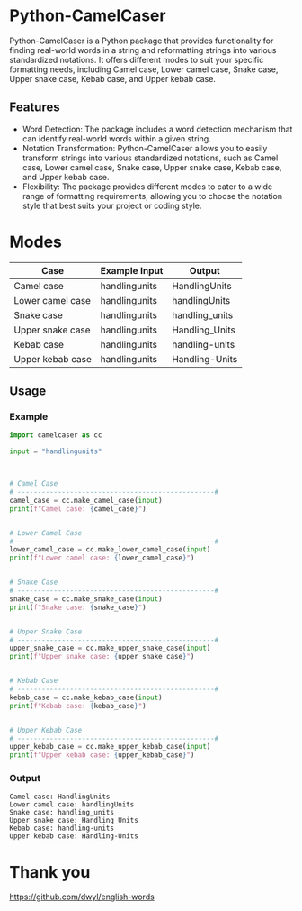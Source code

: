 # Python-CamelCaser

Python-CamelCaser is a Python package that provides functionality for finding real-world words in a string and reformatting strings into various standardized notations. It offers different modes to suit your specific formatting needs, including Camel case, Lower camel case, Snake case, Upper snake case, Kebab case, and Upper kebab case.

## Features

- Word Detection: The package includes a word detection mechanism that can identify real-world words within a given string.
- Notation Transformation: Python-CamelCaser allows you to easily transform strings into various standardized notations, such as Camel case, Lower camel case, Snake case, Upper snake case, Kebab case, and Upper kebab case.
- Flexibility: The package provides different modes to cater to a wide range of formatting requirements, allowing you to choose the notation style that best suits your project or coding style.


# Modes
| Case            | Example Input    | Output         |
|-----------------|-----------------|----------------|
| Camel case      | handlingunits   | HandlingUnits  |
| Lower camel case| handlingunits   | handlingUnits  |
| Snake case      | handlingunits   | handling_units |
| Upper snake case| handlingunits   | Handling_Units |
| Kebab case      | handlingunits   | handling-units |
| Upper kebab case| handlingunits   | Handling-Units |


## Usage

### Example
```python
import camelcaser as cc

input = "handlingunits"



# Camel Case
# -------------------------------------------------#
camel_case = cc.make_camel_case(input)
print(f"Camel case: {camel_case}")


# Lower Camel Case
# -------------------------------------------------#
lower_camel_case = cc.make_lower_camel_case(input)
print(f"Lower camel case: {lower_camel_case}")


# Snake Case
# -------------------------------------------------#
snake_case = cc.make_snake_case(input)
print(f"Snake case: {snake_case}")


# Upper Snake Case
# -------------------------------------------------#
upper_snake_case = cc.make_upper_snake_case(input)
print(f"Upper snake case: {upper_snake_case}")


# Kebab Case
# -------------------------------------------------#
kebab_case = cc.make_kebab_case(input)
print(f"Kebab case: {kebab_case}")


# Upper Kebab Case
# -------------------------------------------------#
upper_kebab_case = cc.make_upper_kebab_case(input)
print(f"Upper kebab case: {upper_kebab_case}")

```

### Output 

```
Camel case: HandlingUnits
Lower camel case: handlingUnits
Snake case: handling_units
Upper snake case: Handling_Units
Kebab case: handling-units
Upper kebab case: Handling-Units
```

# Thank you

https://github.com/dwyl/english-words


